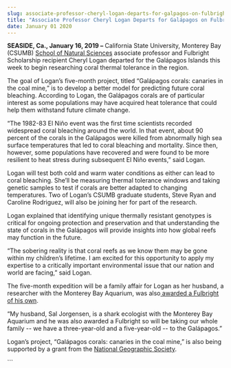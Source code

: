 ```yaml
---
slug: associate-professor-cheryl-logan-departs-for-galpagos-on-fulbright-award
title: "Associate Professor Cheryl Logan Departs for Galápagos on Fulbright Award"
date: January 01 2020
---
```


  
<p>
  <b>SEASIDE, Ca., January 16, 2019 –</b> California State University, Monterey
  Bay (CSUMB)
  <a href="https://csumb.edu/naturalsciences">School of Natural Sciences</a>
  associate professor and Fulbright Scholarship recipient Cheryl Logan departed
  for the Galápagos Islands this week to begin researching coral thermal
  tolerance in the region.
</p>
<p>
  The goal of Logan’s five-month project, titled “Galápagos corals: canaries in
  the coal mine,” is to develop a better model for predicting future coral
  bleaching. According to Logan, the Galápagos corals are of particular interest
  as some populations may have acquired heat tolerance that could help them
  withstand future climate change.
</p>
<p>
  “The 1982-83 El Niño event was the first time scientists recorded widespread
  coral bleaching around the world. In that event, about 90 percent of the
  corals in the Galápagos were killed from abnormally high sea surface
  temperatures that led to coral bleaching and mortality. Since then, however,
  some populations have recovered and were found to be more resilient to heat
  stress during subsequent El Niño events,” said Logan.
</p>
<p>
  Logan will test both cold and warm water conditions as either can lead to
  coral bleaching. She’ll be measuring thermal tolerance windows and taking
  genetic samples to test if corals are better adapted to changing temperatures.
  Two of Logan’s CSUMB graduate students, Steve Ryan and Caroline Rodriguez,
  will also be joining her for part of the research.
</p>
<p>
  Logan explained that identifying unique thermally resistant genotypes is
  critical for ongoing protection and preservation and that understanding the
  state of corals in the Galápagos will provide insights into how global reefs
  may function in the future.
</p>
<p>
  “The sobering reality is that coral reefs as we know them may be gone within
  my children’s lifetime. I am excited for this opportunity to apply my
  expertise to a critically important environmental issue that our nation and
  world are facing,” said Logan.
</p>
<p>
  The five-month expedition will be a family affair for Logan as her husband, a
  researcher with the Monterey Bay Aquarium, was also<a
    href="https://newsroom.montereybayaquarium.org/press/monterey-bay-aquarium-shark-researcher-awarded-fulbright-fellowship-to-study-sharks-rays-in-galapagos"
  >
    awarded a Fulbright of his own</a
  >.
</p>
<p>
  “My husband, Sal Jorgensen, is a shark ecologist with the Monterey Bay
  Aquarium and he was also awarded a Fulbright so will be taking our whole
  family -- we have a three-year-old and a five-year-old -- to the Galápagos.”
</p>
<p>
  Logan’s project, “Galápagos corals: canaries in the coal mine,” is also being
  supported by a grant from the
  <a href="https://www.nationalgeographic.org/">National Geographic Society</a>.
</p>
```
